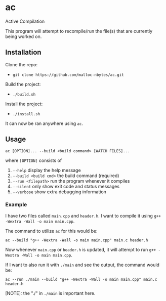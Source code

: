 # ac
Active Compilation

This program will attempt to recompile/run the file(s) that are currently being worked on.

## Installation

Clone the repo:
- `git clone https://github.com/malloc-nbytes/ac.git`

Build the project:
- `./build.sh`

Install the project:
- `./install.sh`

It can now be ran anywhere using `ac`.

## Usage

`ac [OPTION]... --build <build command> [WATCH FILES]...`

where `[OPTION]` consists of

1. `--help`              display the help message
2. `--build <build cmd>` the build command (required)
3. `--run <filepath>`    run the program whenever it compiles
4. `--silent`            only show exit code and status messages
5. `--verbose`           show extra debugging information

### Example

I have two files called `main.cpp` and `header.h`. I want to compile it using `g++ -Wextra -Wall -o main main.cpp`.

The command to utilize `ac` for this would be:

`ac --build "g++ -Wextra -Wall -o main main.cpp" main.c header.h`

Now whenever `main.cpp` or `header.h` is updated, it will attempt to run `g++ -Wextra -Wall -o main main.cpp`.

If I want to also run it with `./main` and see the output, the command would be:

`ac --run ./main --build "g++ -Wextra -Wall -o main main.cpp" main.c header.h`

[NOTE]: the "./" in `./main` is important here.
